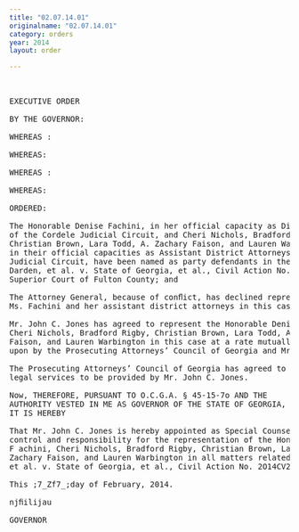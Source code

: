 ```yaml
---
title: "02.07.14.01"
originalname: "02.07.14.01"
category: orders
year: 2014
layout: order

---
```

<pre>
 

EXECUTIVE ORDER

BY THE GOVERNOR:

WHEREAS :

WHEREAS:

WHEREAS :

WHEREAS:

ORDERED:

The Honorable Denise Fachini, in her official capacity as District Attorney
of the Cordele Judicial Circuit, and Cheri Nichols, Bradford Rigby,
Christian Brown, Lara Todd, A. Zachary Faison, and Lauren Warbington,
in their official capacities as Assistant District Attorneys of the Cordele
Judicial Circuit, have been named as party defendants in the lawsuit
Darden, et al. v. State of Georgia, et al., Civil Action No. 2o14CV241o25,
Superior Court of Fulton County; and

The Attorney General, because of conﬂict, has declined representation of
Ms. Fachini and her assistant district attorneys in this case; and

Mr. John C. Jones has agreed to represent the Honorable Denise Fachini,
Cheri Nichols, Bradford Rigby, Christian Brown, Lara Todd, A. Zachary
Faison, and Lauren Warbington in this case at a rate mutually agreed
upon by the Prosecuting Attorneys’ Council of Georgia and Mr. Jones; and

The Prosecuting Attorneys’ Council of Georgia has agreed to pay for the
legal services to be provided by Mr. John C. Jones.

Now, THEREFORE, PURSUANT TO O.C.G.A. § 45-15-7o AND THE
AUTHORITY VESTED IN ME AS GOVERNOR OF THE STATE OF GEORGIA,
IT IS HEREBY

That Mr. John C. Jones is hereby appointed as Special Counsel to assume
control and responsibility for the representation of the Honorable Denise
F achini, Cheri Nichols, Bradford Rigby, Christian Brown, Lara Todd, A.
Zachary Faison, and Lauren Warbington in all matters related to Darden,
et al. v. State of Georgia, et al., Civil Action No. 2O14CV241o25.

This ;7_Zf7_;day of February, 2014.

njﬁilijau 

GOVERNOR

</pre>
